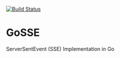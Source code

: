 [![Build Status](https://github.com/mlavergn/gosse/workflows/CI/badge.svg?branch=master)](https://github.com/mlavergn/paw-xhr-codegen/actions)

# GoSSE

ServerSentEvent (SSE) Implementation in Go
